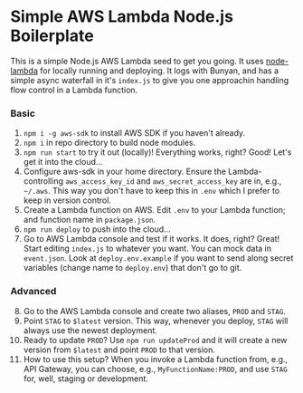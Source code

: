 # Simple AWS Lambda Node.js Boilerplate

This is a simple Node.js AWS Lambda seed to get you going. It uses
[node-lambda](https://github.com/motdotla/node-lambda) for locally running and
deploying. It logs with Bunyan, and has a simple async waterfall in it's
`index.js` to give you one approachin handling flow control in a Lambda
function.


### Basic

1. `npm i -g aws-sdk` to install AWS SDK if you haven't already.
2. `npm i` in repo directory to build node modules.
3. `npm run start` to try it out (locally)! Everything works, right? Good!
   Let's get it into the cloud...
4. Configure aws-sdk in your home directory. Ensure the Lambda-controlling
   `aws_access_key_id` and `aws_secret_access_key` are in, e.g., `~/.aws`. This
   way you don't have to keep this in `.env` which I prefer to keep in version
   control.
5. Create a Lambda function on AWS. Edit `.env` to your Lambda function; and
   function name in `package.json`.
6. `npm run deploy` to push into the cloud...
7. Go to AWS Lambda console and test if it works. It does, right? Great! Start
   editing `index.js` to whatever you want. You can mock data in `event.json`.
   Look at `deploy.env.example` if you want to send along secret variables
   (change name to `deploy.env`) that don't go to git.
   

### Advanced

8. Go to the AWS Lambda console and create two aliases, `PROD` and `STAG`.
9. Point `STAG` to `$latest` version. This way, whenever you deploy, `STAG`
   will always use the newest deployment.
10. Ready to update `PROD`? Use `npm run updateProd` and it will create a new
    version from  `$latest` and point `PROD` to that version.
11. How to use this setup? When you invoke a Lambda function from, e.g., API
    Gateway, you can choose, e.g., `MyFunctionName:PROD`, and use `STAG` for,
    well, staging or development.

